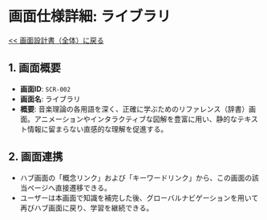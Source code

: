 # 画面仕様詳細: ライブラリ

[<< 画面設計書（全体）に戻る](../../../docs/02.screenDesign.md)

## 1. 画面概要
- **画面ID**: `SCR-002`
- **画面名**: ライブラリ
- **概要**: 音楽理論の各用語を深く、正確に学ぶためのリファレンス（辞書）画面。アニメーションやインタラクティブな図解を豊富に用い、静的なテキスト情報に留まらない直感的な理解を促進する。

## 2. 画面連携
- ハブ画面の「概念リンク」および「キーワードリンク」から、この画面の該当ページへ直接遷移できる。
- ユーザーは本画面で知識を補完した後、グローバルナビゲーションを用いて再びハブ画面に戻り、学習を継続できる。